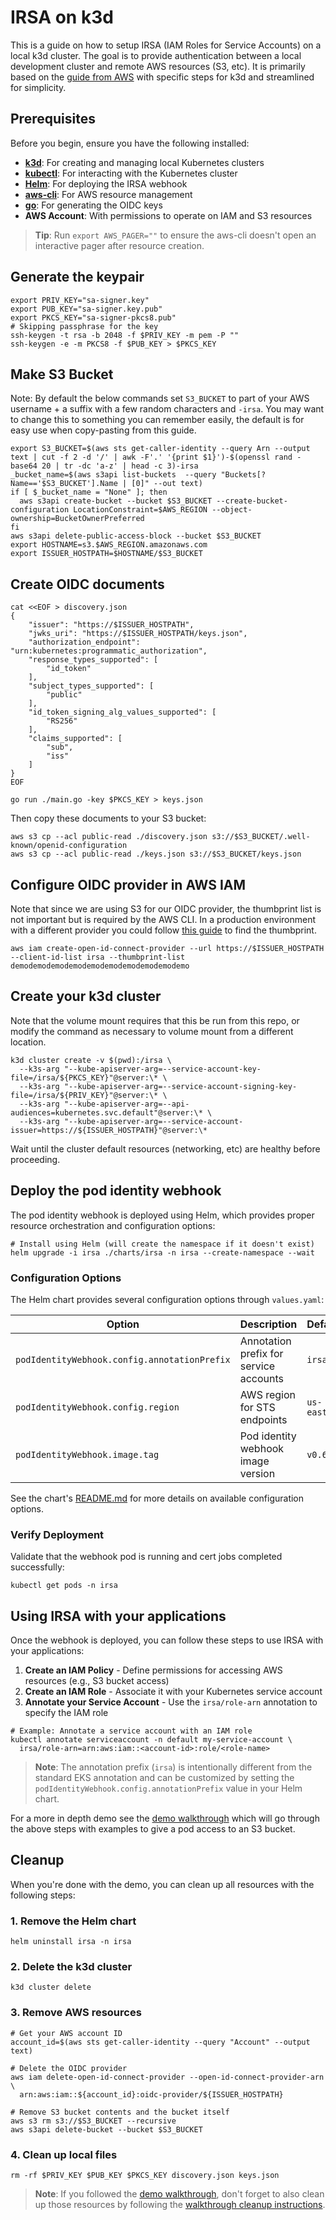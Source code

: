 # IRSA on k3d

This is a guide on how to setup IRSA (IAM Roles for Service Accounts) on a local k3d cluster. The goal is to provide authentication between a local development cluster and remote AWS resources (S3, etc). It is primarily based on the [guide from AWS](https://github.com/aws/amazon-eks-pod-identity-webhook/blob/master/SELF_HOSTED_SETUP.md) with specific steps for k3d and streamlined for simplicity.

## Prerequisites

Before you begin, ensure you have the following installed:

- **[k3d](https://k3d.io/stable/)**: For creating and managing local Kubernetes clusters
- **[kubectl](https://kubernetes.io/docs/reference/kubectl/)**: For interacting with the Kubernetes cluster
- **[Helm](https://helm.sh/)**: For deploying the IRSA webhook
- **[aws-cli](https://aws.amazon.com/cli/)**: For AWS resource management
- **[go](https://go.dev/)**: For generating the OIDC keys
- **AWS Account**: With permissions to operate on IAM and S3 resources

> **Tip**: Run `export AWS_PAGER=""` to ensure the aws-cli doesn't open an interactive pager after resource creation.

## Generate the keypair

```console
export PRIV_KEY="sa-signer.key"
export PUB_KEY="sa-signer.key.pub"
export PKCS_KEY="sa-signer-pkcs8.pub"
# Skipping passphrase for the key
ssh-keygen -t rsa -b 2048 -f $PRIV_KEY -m pem -P ""
ssh-keygen -e -m PKCS8 -f $PUB_KEY > $PKCS_KEY
```

## Make S3 Bucket

Note: By default the below commands set `S3_BUCKET` to part of your AWS username + a suffix with a few random characters and `-irsa`. You may want to change this to something you can remember easily, the default is for easy use when copy-pasting from this guide.

```console
export S3_BUCKET=$(aws sts get-caller-identity --query Arn --output text | cut -f 2 -d '/' | awk -F'.' '{print $1}')-$(openssl rand -base64 20 | tr -dc 'a-z' | head -c 3)-irsa
_bucket_name=$(aws s3api list-buckets  --query "Buckets[?Name=='$S3_BUCKET'].Name | [0]" --out text)
if [ $_bucket_name = "None" ]; then
  aws s3api create-bucket --bucket $S3_BUCKET --create-bucket-configuration LocationConstraint=$AWS_REGION --object-ownership=BucketOwnerPreferred
fi
aws s3api delete-public-access-block --bucket $S3_BUCKET
export HOSTNAME=s3.$AWS_REGION.amazonaws.com
export ISSUER_HOSTPATH=$HOSTNAME/$S3_BUCKET
```

## Create OIDC documents

```console
cat <<EOF > discovery.json
{
    "issuer": "https://$ISSUER_HOSTPATH",
    "jwks_uri": "https://$ISSUER_HOSTPATH/keys.json",
    "authorization_endpoint": "urn:kubernetes:programmatic_authorization",
    "response_types_supported": [
        "id_token"
    ],
    "subject_types_supported": [
        "public"
    ],
    "id_token_signing_alg_values_supported": [
        "RS256"
    ],
    "claims_supported": [
        "sub",
        "iss"
    ]
}
EOF

go run ./main.go -key $PKCS_KEY > keys.json
```

Then copy these documents to your S3 bucket:

```console
aws s3 cp --acl public-read ./discovery.json s3://$S3_BUCKET/.well-known/openid-configuration
aws s3 cp --acl public-read ./keys.json s3://$S3_BUCKET/keys.json
```

## Configure OIDC provider in AWS IAM

Note that since we are using S3 for our OIDC provider, the thumbprint list is not important but is required by the AWS CLI. In a production environment with a different provider you could follow [this guide](https://docs.aws.amazon.com/IAM/latest/UserGuide/id_roles_providers_create_oidc_verify-thumbprint.html) to find the thumbprint.

```console
aws iam create-open-id-connect-provider --url https://$ISSUER_HOSTPATH --client-id-list irsa --thumbprint-list demodemodemodemodemodemodemodemodemodemo
```

## Create your k3d cluster

Note that the volume mount requires that this be run from this repo, or modify the command as necessary to volume mount from a different location.

```console
k3d cluster create -v $(pwd):/irsa \
  --k3s-arg "--kube-apiserver-arg=--service-account-key-file=/irsa/${PKCS_KEY}"@server:\* \
  --k3s-arg "--kube-apiserver-arg=--service-account-signing-key-file=/irsa/${PRIV_KEY}"@server:\* \
  --k3s-arg "--kube-apiserver-arg=--api-audiences=kubernetes.svc.default"@server:\* \
  --k3s-arg "--kube-apiserver-arg=--service-account-issuer=https://${ISSUER_HOSTPATH}"@server:\*
```

Wait until the cluster default resources (networking, etc) are healthy before proceeding.

## Deploy the pod identity webhook

The pod identity webhook is deployed using Helm, which provides proper resource orchestration and configuration options:

```console
# Install using Helm (will create the namespace if it doesn't exist)
helm upgrade -i irsa ./charts/irsa -n irsa --create-namespace --wait
```

### Configuration Options

The Helm chart provides several configuration options through `values.yaml`:

| Option | Description | Default |
|--------|-------------|--------|
| `podIdentityWebhook.config.annotationPrefix` | Annotation prefix for service accounts | `irsa` |
| `podIdentityWebhook.config.region` | AWS region for STS endpoints | `us-east-1` |
| `podIdentityWebhook.image.tag` | Pod identity webhook image version | `v0.6.7` |

See the chart's [README.md](./charts/irsa/README.md) for more details on available configuration options.

### Verify Deployment

Validate that the webhook pod is running and cert jobs completed successfully:

```console
kubectl get pods -n irsa
```

## Using IRSA with your applications

Once the webhook is deployed, you can follow these steps to use IRSA with your applications:

1. **Create an IAM Policy** - Define permissions for accessing AWS resources (e.g., S3 bucket access)
2. **Create an IAM Role** - Associate it with your Kubernetes service account
3. **Annotate your Service Account** - Use the `irsa/role-arn` annotation to specify the IAM role

```console
# Example: Annotate a service account with an IAM role
kubectl annotate serviceaccount -n default my-service-account \
  irsa/role-arn=arn:aws:iam::<account-id>:role/<role-name>
```

> **Note**: The annotation prefix (`irsa`) is intentionally different from the standard EKS annotation and can be customized by setting the `podIdentityWebhook.config.annotationPrefix` value in your Helm chart.

For a more in depth demo see the [demo walkthrough](./WALKTHROUGH.md) which will go through the above steps with examples to give a pod access to an S3 bucket.

## Cleanup

When you're done with the demo, you can clean up all resources with the following steps:

### 1. Remove the Helm chart

```console
helm uninstall irsa -n irsa
```

### 2. Delete the k3d cluster

```console
k3d cluster delete
```

### 3. Remove AWS resources

```console
# Get your AWS account ID
account_id=$(aws sts get-caller-identity --query "Account" --output text)

# Delete the OIDC provider
aws iam delete-open-id-connect-provider --open-id-connect-provider-arn \
  arn:aws:iam::${account_id}:oidc-provider/${ISSUER_HOSTPATH}

# Remove S3 bucket contents and the bucket itself
aws s3 rm s3://$S3_BUCKET --recursive
aws s3api delete-bucket --bucket $S3_BUCKET
```

### 4. Clean up local files

```console
rm -rf $PRIV_KEY $PUB_KEY $PKCS_KEY discovery.json keys.json
```

> **Note**: If you followed the [demo walkthrough](./WALKTHROUGH.md), don't forget to also clean up those resources by following the [walkthrough cleanup instructions](./WALKTHROUGH.md#Cleanup).
